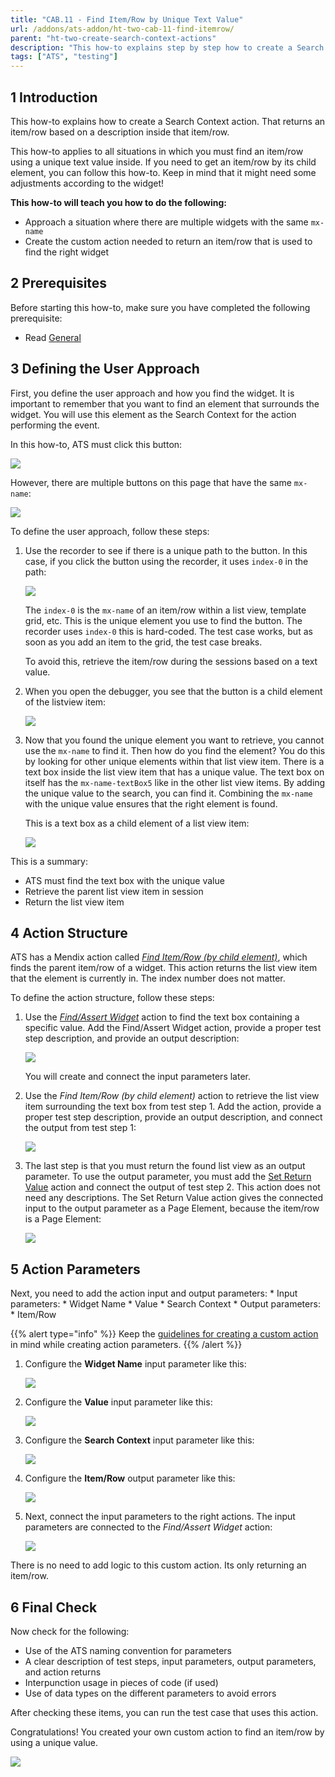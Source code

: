 ```yaml
---
title: "CAB.11 - Find Item/Row by Unique Text Value"
url: /addons/ats-addon/ht-two-cab-11-find-itemrow/
parent: "ht-two-create-search-context-actions"
description: "This how-to explains step by step how to create a Search Context action for finding an item/row by using a unique text value."
tags: ["ATS", "testing"]
---
```


## 1 Introduction

This how-to explains how to create a Search Context action. That returns an item/row based on a description inside that item/row.

This how-to applies to all situations in which you must find an item/row using a unique text value inside. If you need to get an item/row by its child element, you can follow this how-to. Keep in mind that it might need some adjustments according to the widget!

**This how-to will teach you how to do the following:**

* Approach a situation where there are multiple widgets with the same `mx-name`
* Create the custom action needed to return an item/row that is used to find the right widget

## 2 Prerequisites

Before starting this how-to, make sure you have completed the following prerequisite:

*  Read [General](ht-two-custom-action-general)

## 3 Defining the User Approach

First, you define the user approach and how you find the widget. It is important to remember that you want to find an element that surrounds the widget. You will use this element as the Search Context for the action performing the event.

In this how-to, ATS must click this button:

![](/attachments/addons/ats-addon/ht/ht-two/ht-two-create-custom-actions/ht-two-create-search-context-actions/ht-two-cab-11-find-itemrow/getitemrow-buttontoclick.png)

However, there are multiple buttons on this page that have the same `mx-name`:

![](/attachments/addons/ats-addon/ht/ht-two/ht-two-create-custom-actions/ht-two-create-search-context-actions/ht-two-cab-11-find-itemrow/getitemrow-buttontoclick-multiple.png)

To define the user approach, follow these steps:

1.  Use the recorder to see if there is a unique path to the button. In this case, if you click the button using the recorder, it uses `index-0` in the path:

    ![](/attachments/addons/ats-addon/ht/ht-two/ht-two-create-custom-actions/ht-two-create-search-context-actions/ht-two-cab-11-find-itemrow/getitemrow-buttontoclick-recorderpath.png)

    The `index-0` is the `mx-name` of an item/row within a list view, template grid, etc. This is the unique element you use to find the button. The recorder uses `index-0` this is hard-coded. The test case works, but as soon as you add an item to the grid, the test case breaks.

    To avoid this, retrieve the item/row during the sessions based on a text value.

3.  When you open the debugger, you see that the button is a child element of the listview item:

    ![](/attachments/addons/ats-addon/ht/ht-two/ht-two-create-custom-actions/ht-two-create-search-context-actions/ht-two-cab-11-find-itemrow/getitemrow-buttontoclick-listviewitem.png)

4.  Now that you found the unique element you want to retrieve, you cannot use the `mx-name` to find it. Then how do you find the element? You do this by looking for other unique elements within that list view item. There is a text box inside the list view item that has a unique value. The text box on itself has the `mx-name-textBox5` like in the other list view items. By adding the unique value to the search, you can find it. Combining the `mx-name` with the unique value ensures that the right element is found.

    This is a text box as a child element of a list view item:

    ![](/attachments/addons/ats-addon/ht/ht-two/ht-two-create-custom-actions/ht-two-create-search-context-actions/ht-two-cab-11-find-itemrow/getitemrow-buttontoclick-listviewitem-textbox.png)

This is a summary:

* ATS must find the text box with the unique value
* Retrieve the parent list view item in session
* Return the list view item

## 4 Action Structure

ATS has a Mendix action called [*Find Item/Row (by child element)*](rg-one-find-itemrow-by-child), which finds the parent item/row of a widget. This action returns the list view item that the element is currently in. The index number does not matter.

To define the action structure, follow these steps:

1.  Use the [*Find/Assert Widget*](rg-one-findassert-widget) action to find the text box containing a specific value. Add the Find/Assert Widget action, provide a proper test step description, and provide an output description:

    ![](/attachments/addons/ats-addon/ht/ht-two/ht-two-create-custom-actions/ht-two-create-search-context-actions/ht-two-cab-11-find-itemrow/getitemrow-listviewitem-textbox.png)

    You will create and connect the input parameters later.

2.  Use the *Find Item/Row (by child element)* action to retrieve the list view item surrounding the text box from test step 1. Add the action, provide a proper test step description, provide an output description, and connect the output from test step 1:

    ![](/attachments/addons/ats-addon/ht/ht-two/ht-two-create-custom-actions/ht-two-create-search-context-actions/ht-two-cab-11-find-itemrow/getitemrow-listviewitem-finditemrow.png)

3.  The last step is that you must return the found list view as an output parameter. To use the output parameter, you must add the [Set Return Value](rg-one-set-return-value) action and connect the output of test step 2. This action does not need any descriptions. The Set Return Value action gives the connected input to the output parameter as a Page Element, because the item/row is a Page Element:

    ![](/attachments/addons/ats-addon/ht/ht-two/ht-two-create-custom-actions/ht-two-create-search-context-actions/ht-two-cab-11-find-itemrow/getitemrow-listviewitem-setreturnvalue.png)

## 5 Action Parameters

Next, you need to add the action input and output parameters:
    * Input parameters:
        * Widget Name
        * Value
        * Search Context
    * Output parameters:
        * Item/Row

{{% alert type="info" %}}
Keep the [guidelines for creating a custom action](ht-two-guidelines-custom-action) in mind while creating action parameters.
{{% /alert %}}

1.  Configure the **Widget Name** input parameter like this:

    ![](/attachments/addons/ats-addon/ht/ht-two/ht-two-create-custom-actions/ht-two-create-search-context-actions/ht-two-cab-11-find-itemrow/widget-name-parameter.png)

2.  Configure the **Value** input parameter like this:

    ![](/attachments/addons/ats-addon/ht/ht-two/ht-two-create-custom-actions/ht-two-create-search-context-actions/ht-two-cab-11-find-itemrow/getitemrow-listviewitem-inputparameter-Value.png)

3.  Configure the **Search Context** input parameter like this:

    ![](/attachments/addons/ats-addon/ht/ht-two/ht-two-create-custom-actions/ht-two-create-search-context-actions/ht-two-cab-11-find-itemrow/search-context-parameter.png)

4.  Configure the **Item/Row** output parameter like this:

    ![](/attachments/addons/ats-addon/ht/ht-two/ht-two-create-custom-actions/ht-two-create-search-context-actions/ht-two-cab-11-find-itemrow/getitemrow-listviewitem-outputparameter-itemrow.png)

5.  Next, connect the input parameters to the right actions. The input parameters are connected to the *Find/Assert Widget* action:

    ![](/attachments/addons/ats-addon/ht/ht-two/ht-two-create-custom-actions/ht-two-create-search-context-actions/ht-two-cab-11-find-itemrow/getitemrow-listviewitem-inputparameters-connected.png)

There is no need to add logic to this custom action. Its only returning an item/row.

## 6 Final Check

Now check for the following:

* Use of the ATS naming convention for parameters
* A clear description of test steps, input parameters, output parameters, and action returns
* Interpunction usage in pieces of code (if used)
* Use of data types on the different parameters to avoid errors

After checking these items, you can run the test case that uses this action.

Congratulations! You created your own custom action to find an item/row by using a unique value.

![](/attachments/addons/ats-addon/ht/ht-two/ht-two-create-custom-actions/ht-two-create-search-context-actions/ht-two-cab-11-find-itemrow/getitemrow-listviewitem-actionfinished.png)
